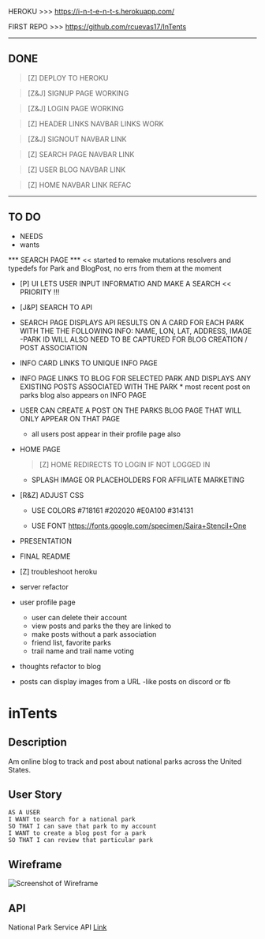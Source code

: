 HEROKU >>> https://i-n-t-e-n-t-s.herokuapp.com/

FIRST REPO >>> https://github.com/rcuevas17/InTents

---
DONE
---

> [Z] DEPLOY TO HEROKU



> [Z&J] SIGNUP PAGE WORKING



> [Z&J] LOGIN PAGE WORKING



> [Z] HEADER LINKS NAVBAR LINKS WORK
    
   > [Z&J] SIGNOUT NAVBAR LINK
    
   > [Z] SEARCH PAGE NAVBAR LINK
    
   > [Z] USER BLOG NAVBAR LINK

   > [Z] HOME NAVBAR LINK REFAC



---
TO DO
---



* NEEDS 
* wants



*** SEARCH PAGE ***  << started to remake mutations resolvers and typedefs for Park and BlogPost, no errs from them at the  moment

   * [P] UI LETS USER INPUT INFORMATIO AND MAKE A SEARCH << PRIORITY !!!

   * [J&P] SEARCH TO API

   * SEARCH PAGE DISPLAYS API RESULTS ON A CARD FOR EACH PARK WITH THE THE FOLLOWING INFO: 
        NAME, LON, LAT, ADDRESS, IMAGE -PARK ID WILL ALSO NEED TO BE CAPTURED FOR BLOG CREATION / POST ASSOCIATION
    
   * INFO CARD LINKS TO UNIQUE INFO PAGE 
    
   * INFO PAGE LINKS TO BLOG FOR SELECTED PARK AND DISPLAYS ANY EXISTING POSTS ASSOCIATED WITH THE PARK
         * most recent post on parks blog also appears on INFO PAGE

   * USER CAN CREATE A POST ON THE PARKS BLOG PAGE THAT WILL ONLY APPEAR ON THAT PAGE 
        * all users post appear in their profile page also



* HOME PAGE

    > [Z] HOME REDIRECTS TO LOGIN IF NOT LOGGED IN

    * SPLASH IMAGE OR PLACEHOLDERS FOR AFFILIATE MARKETING



* [R&Z] ADJUST CSS

    * USE COLORS 
        #718161 #202020 #E0A100 #314131
        
    * USE FONT
        https://fonts.google.com/specimen/Saira+Stencil+One



* PRESENTATION



* FINAL README



* [Z] troubleshoot heroku

* server refactor

* user profile page
    * user can delete their account
    * view posts and parks the they are linked to
    * make posts without a park association
    * friend list, favorite parks
    * trail name and trail name voting

* thoughts refactor to blog

* posts can display images from a URL -like posts on discord or fb



# inTents

## Description

Am online blog to track and post about national parks across the United States. 

## User Story

```
AS A USER
I WANT to search for a national park
SO THAT I can save that park to my account
I WANT to create a blog post for a park
SO THAT I can review that particular park
```

## Wireframe

![Screenshot of Wireframe](Assets/intents-wireframe.PNG)

## API

National Park Service API [Link](https://www.nps.gov/subjects/developer/api-documentation.htm)
